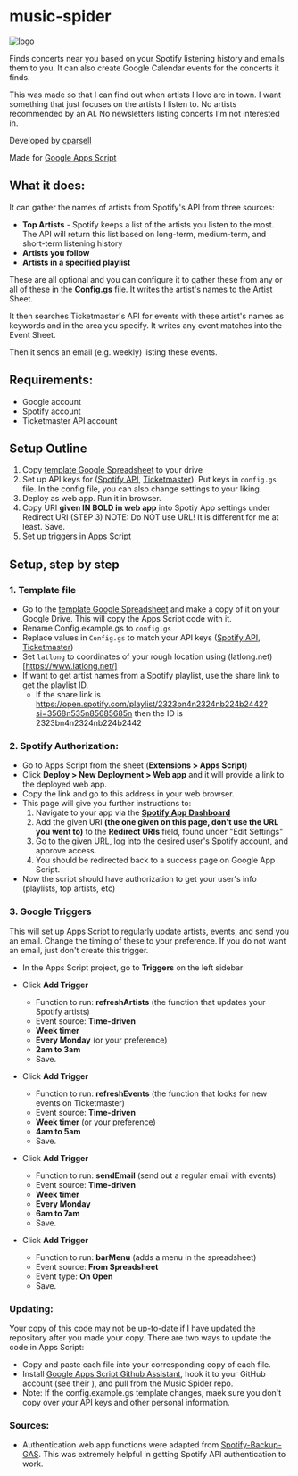 # music-spider
![logo](https://i.postimg.cc/GtnY2t84/music-spider-logo-inv-nobg.png)

Finds concerts near you based on your Spotify listening history and emails them to you. It can also create Google Calendar events for the concerts it finds.

This was made so that I can find out when artists I love are in town. I want something that just focuses on the artists I listen to. No artists recommended by an AI. No newsletters listing concerts I'm not interested in.


Developed by [cparsell](https://github.com/cparsell)

Made for [Google Apps Script](https://developers.google.com/apps-script/)
  
  
  
## What it does:
It can gather the names of artists from Spotify's API from three sources:
- **Top Artists** - Spotify keeps a list of the artists you listen to the most. The API will return this list based on long-term, medium-term, and short-term listening history
- **Artists you follow**
- **Artists in a specified playlist**

These are all optional and you can configure it to gather these from any or all of these in the **Config.gs** file. It writes the artist's names to the Artist Sheet.

It then searches Ticketmaster's API for events with these artist's names as keywords and in the area you specify. It writes any event matches into the Event Sheet.

Then it sends an email (e.g. weekly) listing these events.
  

## Requirements:
- Google account
- Spotify account
- Ticketmaster API account


## Setup Outline
1. Copy [template Google Spreadsheet](https://docs.google.com/spreadsheets/d/1H4pvSK4jpRikHO11PtpJGSdycpVmM566XLQzRot4E_g/edit?usp=sharing) to your drive
2. Set up API keys for ([Spotify API](https://developer.spotify.com/dashboard/applications), [Ticketmaster](https://developer.ticketmaster.com/)). Put keys in `config.gs` file. In the config file, you can also change settings to your liking.
3. Deploy as web app. Run it in browser. 
4. Copy URI **given IN BOLD in web app** into Spotiy App settings under Redirect URI (STEP 3) NOTE: Do NOT use URL! It is different for me at least. Save.
3. Set up triggers in Apps Script

## Setup, step by step

### 1. Template file
- Go to the  [template Google Spreadsheet](https://docs.google.com/spreadsheets/d/1H4pvSK4jpRikHO11PtpJGSdycpVmM566XLQzRot4E_g/edit?usp=sharing) and make a copy of it on your Google Drive. This will copy the Apps Script code with it.
- Rename Config.example.gs to `config.gs`
- Replace values in `Config.gs` to match your API keys ([Spotify API](https://developer.spotify.com/dashboard/applications), [Ticketmaster](https://developer.ticketmaster.com/))
- Set `latlong` to coordinates of your rough location using (latlong.net)[https://www.latlong.net/]
- If want to get artist names from a Spotify playlist, use the share link to get the playlist ID.
  - If the share link is https://open.spotify.com/playlist/2323bn4n2324nb224b2442?si=3568n535n85685685n then the ID is 2323bn4n2324nb224b2442

### 2. Spotify Authorization:
- Go to Apps Script from the sheet (**Extensions > Apps Script**)
- Click **Deploy > New Deployment > Web app** and it will provide a link to the deployed web app.
- Copy the link and go to this address in your web browser.
- This page will give you further instructions to:
    1. Navigate to your app via the **[Spotify App Dashboard](https://developer.spotify.com/dashboard/applications)**
    2. Add the given URI **(the one given on this page, don't use the URL you went to)** to the **Redirect URIs** field, found under "Edit Settings"
    3. Go to the given URL, log into the desired user's Spotify account, and approve access.
    4. You should be redirected back to a success page on Google App Script.
- Now the script should have authorization to get your user's info (playlists, top artists, etc)

### 3. Google Triggers
This will set up Apps Script to regularly update artists, events, and send you an email. Change the timing of these to your preference. If you do not want an email, just don't create this trigger.

- In the Apps Script project, go to **Triggers** on the left sidebar
- Click **Add Trigger**
  - Function to run: **refreshArtists**   (the function that updates your Spotify artists)
  - Event source: **Time-driven**
  - **Week timer**
  - **Every Monday** (or your preference)
  - **2am to 3am**
  - Save.

- Click **Add Trigger**
  - Function to run: **refreshEvents**   (the function that looks for new events on Ticketmaster)
  - Event source: **Time-driven**
  - **Week timer** (or your preference)
  - **4am to 5am**
  - Save.

- Click **Add Trigger**
  - Function to run: **sendEmail**    (send out a regular email with events)
  - Event source: **Time-driven**
  - **Week timer** 
  - **Every Monday** 
  - **6am to 7am**
  - Save.

- Click **Add Trigger**
  - Function to run: **barMenu**    (adds a menu in the spreadsheet)
  - Event source: **From Spreadsheet**
  - Event type: **On Open**
  - Save.

### Updating:
Your copy of this code may not be up-to-date if I have updated the repository after you made your copy. There are two ways to update the code in Apps Script:
- Copy and paste each file into your corresponding copy of each file.
- Install [Google Apps Script Github Assistant](https://chrome.google.com/webstore/detail/google-apps-script-github/lfjcgcmkmjjlieihflfhjopckgpelofo), hook it to your GitHub account (see their ), and pull from the Music Spider repo.
- Note: If the config.example.gs template changes, maek sure you don't copy over your API keys and other personal information.
 
### Sources:
 - Authentication web app functions were adapted from [Spotify-Backup-GAS](https://github.com/Nitemice/spotify-backup-gas). This was extremely helpful in getting Spotify API authentication to work.

